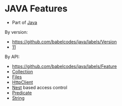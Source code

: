 # JAVA Features

- Part of [Java](../README.md)

By version:
- https://github.com/babelcodes/java/labels/Version
- [11](./versions/11.md)

By API:
- https://github.com/babelcodes/java/labels/Feature
- [Collection](./api/collection.md)
- [Files](./api/files.md)
- [HttpClient](./api/httpclient.md)
- [Nest](./api/nest.md) based access control
- [Predicate](./api/predicate.md)
- [String](./api/string.md)
